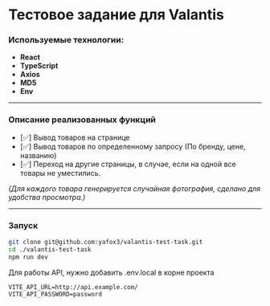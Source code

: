 # Тестовое задание для Valantis

### Используемые технологии:

- **React**
- **TypeScript**
- **Axios**
- **MD5**
- **Env**

---

### Описание реализованных функций

- [✅] Вывод товаров на странице
- [✅] Вывод товаров по определенному запросу (По бренду, цене, названию)
- [✅] Переход на другие страницы, в случае, если на одной все товары не уместились.

_(Для каждого товара генерируется случайная фотография, сделано для удобства просмотра.)_

---

### Запуск

```bash
git clone git@github.com:yafox3/valantis-test-task.git
cd ./valantis-test-task
npm run dev
```

Для работы API, нужно добавить .env.local в корне проекта

```env
VITE_API_URL=http://api.example.com/
VITE_API_PASSWORD=password
```
